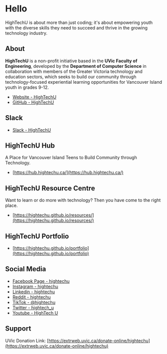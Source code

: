 # Hello

HighTechU is about more than just coding; it's about empowering youth with the diverse skills they need to succeed and thrive in the growing technology industry.

## About

**HighTechU** is a non-profit initiative based in the **UVic Faculty of Engineering**, developed by the **Department of Computer Science** in collaboration with members of the Greater Victoria technology and education sectors, which seeks to build our community through technology-focused experiential learning opportunities for Vancouver Island youth in grades 9-12. 

* [Website - HighTechU](https://www.hightechu.ca/)
* [GitHub - HighTechU](https://github.com/hightechu/)

## Slack

* [Slack - HighTechU](https://hightechu.slack.com/)

## HighTechU Hub

A Place for Vancouver Island Teens to Build Community through Technology.

* [https://hub.hightechu.ca/](https://hub.hightechu.ca/)

## HighTechU Resource Centre

Want to learn or do more with technology? Then you have come to the right place. 

* [https://hightechu.github.io/resources/](https://hightechu.github.io/resources/)

## HighTechU Portfolio

* [https://hightechu.github.io/portfolio](https://hightechu.github.io/portfolio)

## Social Media

* [Facebook Page - hightechu](https://www.facebook.com/hightechu)
* [Instagram - hightechu](https://www.instagram.com/hightechu/)
* [Linkedin - hightechu](https://www.linkedin.com/company/hightechu/)
* [Reddit - hightechu](https://www.reddit.com/user/hightechu)
* [TikTok - @hightechu](https://www.tiktok.com/@hightechu)
* [Twitter - hightech_u](https://twitter.com/hightech_u)
* [Youtube - HighTech U](https://www.youtube.com/channel/UC2Mn8IgijRO-OF-DrWEq4KA)

## Support

UVic Donation Link: [https://extrweb.uvic.ca/donate-online/hightechu](https://extrweb.uvic.ca/donate-online/hightechu)
